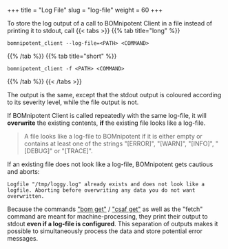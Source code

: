 +++
title = "Log File"
slug = "log-file"
weight = 60
+++

To store the log output of a call to BOMnipotent Client in a file instead of printing it to stdout, call
{{< tabs >}}
{{% tab title="long" %}}
```
bomnipotent_client --log-file=<PATH> <COMMAND>
```
{{% /tab %}}
{{% tab title="short" %}}
```
bomnipotent_client -f <PATH> <COMMAND>
```
{{% /tab %}}
{{< /tabs >}}

The output is the same, except that the stdout output is coloured according to its severity level, while the file output is not.

If BOMnipotent Client is called repeatedly with the same log-file, it will **overwrite** the existing contents, **if** the existing file looks like a log-file.

> A file looks like a log-file to BOMnipotent if it is either empty or contains at least one of the strings "[ERROR]", "[WARN]", "[INFO]", "[DEBUG]" or "[TRACE]".

If an existing file does not look like a log-file, BOMnipotent gets cautious and aborts:
``` {wrap="false" title="output"}
Logfile "/tmp/loggy.log" already exists and does not look like a logfile. Aborting before overwriting any data you do not want overwritten.
```

Because the commands ["bom get"](/client/consumer/boms/#get) / ["csaf get"](/client/consumer/csaf-docs/#get) as well as the "fetch" command are meant for machine-processing, they print their output to stdout **even if a log-file is configured**. This separation of outputs makes it possible to simultaneously process the data and store potential error messages.
